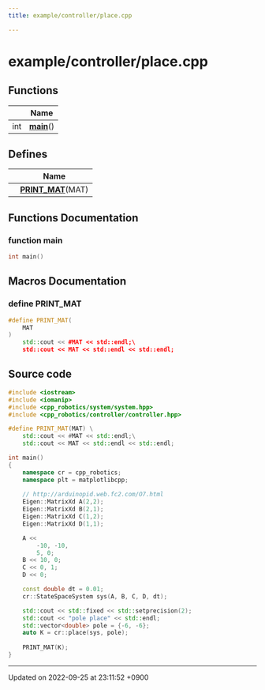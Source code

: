 ```yaml
---
title: example/controller/place.cpp

---
```


# example/controller/place.cpp



## Functions

|                | Name           |
| -------------- | -------------- |
| int | **[main](/cpp_robotics_core/doxybook/Files/place_8cpp/#function-main)**() |

## Defines

|                | Name           |
| -------------- | -------------- |
|  | **[PRINT_MAT](/cpp_robotics_core/doxybook/Files/place_8cpp/#define-print-mat)**(MAT)  |


## Functions Documentation

### function main

```cpp
int main()
```




## Macros Documentation

### define PRINT_MAT

```cpp
#define PRINT_MAT(
    MAT
)
    std::cout << #MAT << std::endl;\
    std::cout << MAT << std::endl << std::endl;
```


## Source code

```cpp
#include <iostream>
#include <iomanip>
#include <cpp_robotics/system/system.hpp>
#include <cpp_robotics/controller/controller.hpp>

#define PRINT_MAT(MAT) \
    std::cout << #MAT << std::endl;\
    std::cout << MAT << std::endl << std::endl;

int main()
{
    namespace cr = cpp_robotics;
    namespace plt = matplotlibcpp;
    
    // http://arduinopid.web.fc2.com/O7.html
    Eigen::MatrixXd A(2,2);
    Eigen::MatrixXd B(2,1);
    Eigen::MatrixXd C(1,2);
    Eigen::MatrixXd D(1,1);

    A << 
        -10, -10,
        5, 0;
    B << 10, 0;
    C << 0, 1;
    D << 0;

    const double dt = 0.01;
    cr::StateSpaceSystem sys(A, B, C, D, dt);

    std::cout << std::fixed << std::setprecision(2);
    std::cout << "pole place" << std::endl;
    std::vector<double> pole = {-6, -6};
    auto K = cr::place(sys, pole);
    
    PRINT_MAT(K);
}
```


-------------------------------

Updated on 2022-09-25 at 23:11:52 +0900
